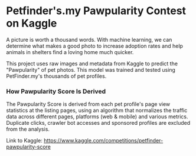 # Petfinder's.my Pawpularity Contest on Kaggle

A picture is worth a thousand words. With machine learning, we can  determine what makes a good photo to increase adoption rates and help animals in shelters find a loving home much quicker.

This project uses raw images and metadata from Kaggle to predict the "Pawpularity" of pet photos. This model was trained and tested using PetFinder.my's thousands of pet profiles.

### How Pawpularity Score Is Derived
The Pawpularity Score is derived from each pet profile's page view statistics at the listing pages, using an algorithm that normalizes the traffic data across different pages, platforms (web & mobile) and various metrics.
Duplicate clicks, crawler bot accesses and sponsored profiles are excluded from the analysis.

Link to Kaggle: https://www.kaggle.com/competitions/petfinder-pawpularity-score
